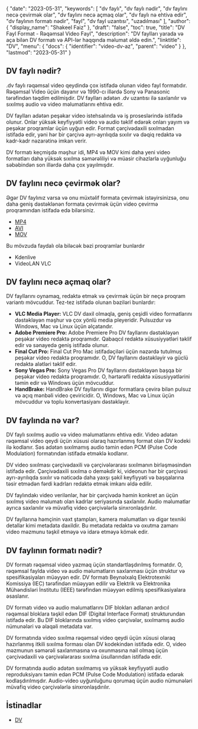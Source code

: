 {
  "date": "2023-05-31",
  "keywords": [
"dv faylı",
"dv faylı nədir",
"dv faylını necə çevirmək olar",
"dv faylını necə açmaq olar",
"dv faylı nə ehtiva edir",
"dv faylının formatı nədir",
"fayl",
"dv fayl uzantısı",
"uzadılması"
],
  "author": {
    "display_name": "Shakeel Faiz"
},
  "draft": "false",
  "toc": true,
  "title": "DV Fayl Format - Rəqəmsal Video Fayl",
  "description": "DV faylları yarada və aça bilən DV formatı və API-lər haqqında məlumat əldə edin.",
  "linktitle": "DV",
  "menu": {
    "docs": {
      "identifier": "video-dv-az",
      "parent": "video"
}
},
  "lastmod": "2023-05-31"
}

## DV faylı nədir?

.dv faylı rəqəmsal video qeydində çox istifadə olunan video fayl formatıdır. Rəqəmsal Video üçün dayanır və 1990-cı illərdə Sony və Panasonic tərəfindən təqdim edilmişdir. DV faylları adətən .dv uzantısı ilə saxlanılır və sıxılmış audio və video məlumatlarını ehtiva edir.

DV faylları adətən peşəkar video istehsalında və iş proseslərində istifadə olunur. Onlar yüksək keyfiyyətli video və audio təklif edərək onları yayım və peşəkar proqramlar üçün uyğun edir. Format çərçivədaxili sıxılmadan istifadə edir, yəni hər bir çərçivə ayrı-ayrılıqda sıxılır və dəqiq redaktə və kadr-kadr nəzarətinə imkan verir.

DV formatı keçmişdə məşhur idi, MP4 və MOV kimi daha yeni video formatları daha yüksək sıxılma səmərəliliyi və müasir cihazlarla uyğunluğu səbəbindən son illərdə daha çox yayılmışdır.

## DV faylını necə çevirmək olar?

Əgər DV faylınız varsa və onu müxtəlif formata çevirmək istəyirsinizsə, onu daha geniş dəstəklənən formata çevirmək üçün video çevirmə proqramından istifadə edə bilərsiniz.

- [MP4](/video/mp4/)
- [AVI](/video/avi/)
- [MOV](/video/mov/)

Bu mövzuda faydalı ola biləcək bəzi proqramlar bunlardır

- Kdenlive
- VideoLAN VLC

## DV faylını necə açmaq olar?

DV fayllarını oynamaq, redaktə etmək və çevirmək üçün bir neçə proqram variantı mövcuddur. Tez-tez istifadə olunan bəziləri bunlardır:

- **VLC Media Player:** VLC DV daxil olmaqla, geniş çeşidli video formatlarını dəstəkləyən məşhur və çox yönlü media pleyeridir. Pulsuzdur və Windows, Mac və Linux üçün əlçatandır.
- **Adobe Premiere Pro:** Adobe Premiere Pro DV fayllarını dəstəkləyən peşəkar video redaktə proqramıdır. Qabaqcıl redaktə xüsusiyyətləri təklif edir və sənayedə geniş istifadə olunur.
- **Final Cut Pro:** Final Cut Pro Mac istifadəçiləri üçün nəzərdə tutulmuş peşəkar video redaktə proqramıdır. O, DV fayllarını dəstəkləyir və güclü redaktə alətləri təklif edir.
- **Sony Vegas Pro:** Sony Vegas Pro DV fayllarını dəstəkləyən başqa bir peşəkar video redaktə proqramıdır. O, hərtərəfli redaktə xüsusiyyətlərini təmin edir və Windows üçün mövcuddur.
- **HandBrake:** HandBrake DV fayllarını digər formatlara çevirə bilən pulsuz və açıq mənbəli video çeviricidir. O, Windows, Mac və Linux üçün mövcuddur və toplu konvertasiyanı dəstəkləyir.

## DV faylında nə var?

DV faylı sıxılmış audio və video məlumatlarını ehtiva edir. Video adətən rəqəmsal video qeydi üçün xüsusi olaraq hazırlanmış format olan DV kodeki ilə kodlanır. Səs adətən sıxılmamış audio təmin edən PCM (Pulse Code Modulation) formatından istifadə etməklə kodlanır.

DV video sıxılması çərçivədaxili və çərçivələrarası sıxılmanın birləşməsindən istifadə edir. Çərçivədaxili sıxılma o deməkdir ki, videonun hər bir çərçivəsi ayrı-ayrılıqda sıxılır və nəticədə daha yaxşı şəkil keyfiyyəti və başqalarına təsir etmədən fərdi kadrları redaktə etmək imkanı əldə edilir.

DV faylındakı video verilənlər, hər bir çərçivədə həmin konkret an üçün sıxılmış video məlumatı olan kadrlar seriyasında saxlanılır. Audio məlumatlar ayrıca saxlanılır və müvafiq video çərçivələrlə sinxronlaşdırılır.

DV fayllarına həmçinin vaxt ştampları, kamera məlumatları və digər texniki detallar kimi metadata daxildir. Bu metadata redaktə və oxutma zamanı video məzmunu təşkil etməyə və idarə etməyə kömək edir.

## DV faylının formatı nədir?

DV formatı rəqəmsal video yazmaq üçün standartlaşdırılmış formatdır. O, rəqəmsal faylda video və audio məlumatların saxlanması üçün struktur və spesifikasiyaları müəyyən edir. DV formatı Beynəlxalq Elektrotexniki Komissiya (IEC) tərəfindən müəyyən edilir və Elektrik və Elektronika Mühəndisləri İnstitutu (IEEE) tərəfindən müəyyən edilmiş spesifikasiyalara əsaslanır.

DV formatı video və audio məlumatlarını DIF blokları adlanan ardıcıl rəqəmsal bloklara təşkil edən DIF (Digital Interface Format) strukturundan istifadə edir. Bu DIF bloklarında sıxılmış video çərçivələr, sıxılmamış audio nümunələri və əlaqəli metadata var.

DV formatında video sıxılma rəqəmsal video qeydi üçün xüsusi olaraq hazırlanmış itkili sıxılma forması olan DV kodekindən istifadə edir. O, video məzmunun səmərəli saxlanmasına və oxunmasına nail olmaq üçün çərçivədaxili və çərçivələrarası sıxılma üsullarından istifadə edir.

DV formatında audio adətən sıxılmamış və yüksək keyfiyyətli audio reproduksiyanı təmin edən PCM (Pulse Code Modulation) istifadə edərək kodlaşdırılmışdır. Audio-video uyğunluğunu qorumaq üçün audio nümunələri müvafiq video çərçivələrlə sinxronlaşdırılır.

## İstinadlar
* [DV](https://en.wikipedia.org/wiki/DV)


